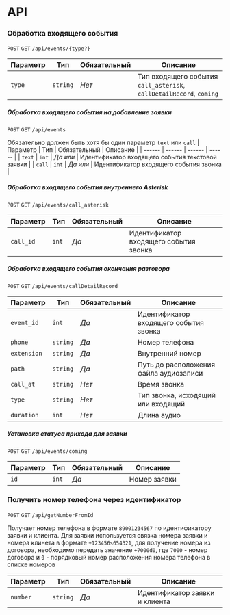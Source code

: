 # API

### Обработка входящего события
`POST` `GET` `/api/events/{type?}`

| Параметр | Тип | Обязательный | Описание |
| ------ | ------ | ------ | ------ |
| `type` | `string` | _Нет_ | Тип входящего события `call_asterisk`, `callDetailRecord`, `coming` |

##### Обработка входящего события на добавление заявки
`POST` `GET` `/api/events`

Обязательно должен быть хотя бы один параметр `text` или `call`
| Параметр | Тип | Обязательный | Описание |
| ------ | ------ | ------ | ------ |
| `text` | `int` | _Да или_ | Идентификатор входящего события текстовой заявки |
| `call` | `int` | _Да или_ | Идентификатор входящего события звонка |

##### Обработка входящего события внутреннего Asterisk
`POST` `GET` `/api/events/call_asterisk`

| Параметр | Тип | Обязательный | Описание |
| ------ | ------ | ------ | ------ |
| `call_id` | `int` | _Да_ | Идентификатор входящего события звонка |

##### Обработка входящего события окончания разговора
`POST` `GET` `/api/events/callDetailRecord`

| Параметр | Тип | Обязательный | Описание |
| ------ | ------ | ------ | ------ |
| `event_id` | `int` | _Да_ | Идентификатор входящего события звонка |
| `phone` | `string` | _Да_ | Номер телефона |
| `extension` | `string` | _Да_ | Внутренний номер |
| `path` | `string` | _Да_ | Путь до расположения файла аудиозаписи |
| `call_at` | `string` | _Нет_ | Время звонка |
| `type` | `string` | _Нет_ | Тип звонка, исходящий или входящий |
| `duration` | `int` | _Нет_ | Длина аудио |

##### Установка статуса прихода для заявки
`POST` `GET` `/api/events/coming`

| Параметр | Тип | Обязательный | Описание |
| ------ | ------ | ------ | ------ |
| `id` | `int` | _Да_ | Номер заявки |

### Получить номер телефона через идентификатор
`POST` `GET` `/api/getNumberFromId`

Получает номер телефона в формате `89001234567` по идентификатору заявки и клиента.
Для заявки используется связка номера заявки и номера клинета в формате `+123456s654321`, для получение номера из договора, необходимо передать значение `+7000d0`, где `7000` - номер договора и `0` - порядковый номер расположения номера телефона в списке номеров

| Параметр | Тип | Обязательный | Описание |
| ------ | ------ | ------ | ------ |
| `number` | `string` | _Да_ | Идентификатор заявки и клиента |
